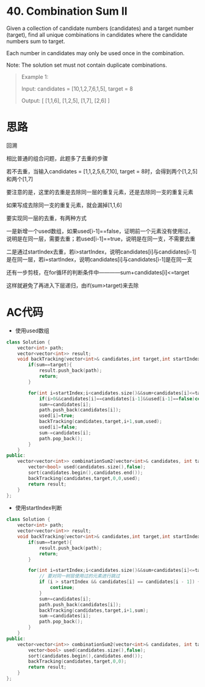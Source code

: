 # 40. Combination Sum II
Given a collection of candidate numbers (candidates) and a target number (target), find all unique combinations in candidates where the candidate numbers sum to target.

Each number in candidates may only be used once in the combination.

Note: The solution set must not contain duplicate combinations.

> Example 1:
> 
> Input: candidates = [10,1,2,7,6,1,5], target = 8
>
> Output: 
[
[1,1,6],
[1,2,5],
[1,7],
[2,6]
]

# 思路
回溯

相比普通的组合问题，此题多了去重的步骤

若不去重，当输入candidates = [1,1,2,5,6,7,10], target = 8时，会得到两个[1,2,5]和两个[1,7]

要注意的是，这里的去重是去除同一层的重复元素，还是去除同一支的重复元素

如果写成去除同一支的重复元素，就会漏掉[1,1,6]

要实现同一层的去重，有两种方式

一是新增一个used数组，如果used[i-1]==false，证明前一个元素没有使用过，说明是在同一层，需要去重；若used[i-1]==true，说明是在同一支，不需要去重

二是通过startIndex去重，若i>startIndex，说明candidates[i]与candidates[i-1]是在同一层，若i=startIndex，说明candidates[i]与candidates[i-1]是在同一支

还有一步剪枝，在for循环的判断条件中————sum+candidates[i]<=target

这样就避免了再进入下层递归，由if(sum>target)来去除

# AC代码
+ 使用used数组
```c++
class Solution {
    vector<int> path;
    vector<vector<int>> result;
    void backTracking(vector<int>& candidates,int target,int startIndex,int sum,vector<bool>& used){
        if(sum==target){
            result.push_back(path);
            return;
        }

        for(int i=startIndex;i<candidates.size()&&sum+candidates[i]<=target;i++){
            if(i>0&&candidates[i]==candidates[i-1]&&used[i-1]==false)continue;
            sum+=candidates[i];
            path.push_back(candidates[i]);
            used[i]=true;
            backTracking(candidates,target,i+1,sum,used);
            used[i]=false;
            sum-=candidates[i];
            path.pop_back();
        }
    }
public:
    vector<vector<int>> combinationSum2(vector<int>& candidates, int target) {
        vector<bool> used(candidates.size(),false);
        sort(candidates.begin(),candidates.end());
        backTracking(candidates,target,0,0,used);
        return result;
    }
};
```
+ 使用startIndex判断
```c++
class Solution {
    vector<int> path;
    vector<vector<int>> result;
    void backTracking(vector<int>& candidates,int target,int startIndex,int sum){
        if(sum==target){
            result.push_back(path);
            return;
        }

        for(int i=startIndex;i<candidates.size()&&sum+candidates[i]<=target;i++){
            // 要对同一树层使用过的元素进行跳过
            if (i > startIndex && candidates[i] == candidates[i - 1]) {
                continue;
            }
            sum+=candidates[i];
            path.push_back(candidates[i]);
            backTracking(candidates,target,i+1,sum);
            sum-=candidates[i];
            path.pop_back();
        }
    }
public:
    vector<vector<int>> combinationSum2(vector<int>& candidates, int target) {
        vector<bool> used(candidates.size(),false);
        sort(candidates.begin(),candidates.end());
        backTracking(candidates,target,0,0);
        return result;
    }
};

```
